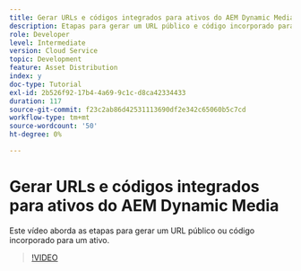 ```yaml
---
title: Gerar URLs e códigos integrados para ativos do AEM Dynamic Media
description: Etapas para gerar um URL público e código incorporado para um ativo no Dynamic Media
role: Developer
level: Intermediate
version: Cloud Service
topic: Development
feature: Asset Distribution
index: y
doc-type: Tutorial
exl-id: 2b526f92-17b4-4a69-9c1c-d8ca42334433
duration: 117
source-git-commit: f23c2ab86d42531113690df2e342c65060b5c7cd
workflow-type: tm+mt
source-wordcount: '50'
ht-degree: 0%

---
```


# Gerar URLs e códigos integrados para ativos do AEM Dynamic Media

Este vídeo aborda as etapas para gerar um URL público ou código incorporado para um ativo.

>[!VIDEO](https://video.tv.adobe.com/v/335364?quality=12&learn=on)
